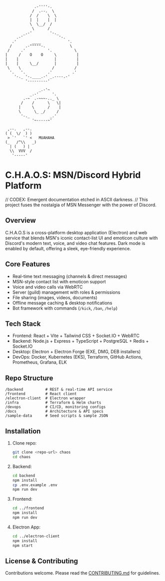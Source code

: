                  .-''''-.
                /  .--.  \
               /  /    \  \
               |  |    |  |
               \  \__/  /
                \      /
            _.-'        '-._
         .-'                '-.
       .'       ____            '.
      /      .-"""""-.           \
     /     .'          '.          \
    |     /    O    O     \         |
    |    |                |         |
    |    |     \__/       |         |
     \    \              /         /
      '.   '.          .'         .'
        '-._ '-.____.-' _.----.-'
             '---------'

                   _.-'~
               _.-'      '.
            .-~  .-~~~-.._ \
           /    /      \   \|
          |     \      /    |
          \      \_ _/     /
           '-._         _.'
                '~-----~'

     ,--.   ,--.
    ( (  \/  ) )
     > `'   `' <   MUAHAHA
    (_   /^\\   _)
      | (   ) |
      \\  VVV  /
       '-----'

# C.H.A.O.S: MSN/Discord Hybrid Platform

// CODEX: Emergent documentation etched in ASCII darkness.
// This project fuses the nostalgia of MSN Messenger with the power of Discord.

## Overview
C.H.A.O.S is a cross-platform desktop application (Electron) and web service that blends MSN's iconic contact-list UI and emoticon culture with Discord's modern text, voice, and video chat features. Dark mode is enabled by default, offering a sleek, eye-friendly experience.

## Core Features
- Real-time text messaging (channels & direct messages)
- MSN-style contact list with emoticon support
- Voice and video calls via WebRTC
- Server (guild) management with roles & permissions
- File sharing (images, videos, documents)
- Offline message caching & desktop notifications
- Bot framework with commands (`/kick`, `/ban`, `/help`)

## Tech Stack
- Frontend: React + Vite + Tailwind CSS + Socket.IO + WebRTC
- Backend: Node.js + Express + TypeScript + PostgreSQL + Redis + Socket.IO
- Desktop: Electron + Electron Forge (EXE, DMG, DEB installers)
- DevOps: Docker, Kubernetes (EKS), Terraform, GitHub Actions, Prometheus, Grafana, ELK

## Repo Structure
```
/backend          # REST & real-time API service
/frontend         # React client
/electron-client  # Electron wrapper
/infra            # Terraform & Helm charts
/devops           # CI/CD, monitoring configs
/docs             # Architecture & API specs
/sample-data      # Seed scripts & sample JSON
```

## Installation
1. Clone repo:
   ```bash
   git clone <repo-url> chaos
   cd chaos
   ```
2. Backend:
   ```bash
   cd backend
   npm install
   cp .env.example .env
   npm run dev
   ```
3. Frontend:
   ```bash
   cd ../frontend
   npm install
   npm run dev
   ```
4. Electron App:
   ```bash
   cd ../electron-client
   npm install
   npm start
   ```

## License & Contributing
Contributions welcome. Please read the [CONTRIBUTING.md](./CONTRIBUTING.md) for guidelines.
